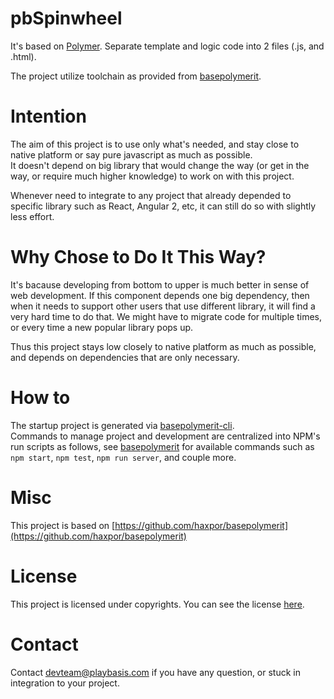 # pbSpinwheel 

It's based on [Polymer](https://www.polymer-project.org/1.0/).
Separate template and logic code into 2 files (.js, and .html).

The project utilize toolchain as provided from [basepolymerit](https://github.com/haxpor/basepolymerit).

# Intention

The aim of this project is to use only what's needed, and stay close to native platform or say pure javascript as much as possible.  
It doesn't depend on big library that would change the way (or get in the way, or require much higher knowledge) to work on with this project.

Whenever need to integrate to any project that already depended to specific library such as React, Angular 2, etc, it can still do so with slightly less effort.

# Why Chose to Do It This Way?

It's bacause developing from bottom to upper is much better in sense of web development. If this component depends one big dependency, then when it needs to support other users that use different library, it will find a very hard time to do that. We might have to migrate code for multiple times, or every time a new popular library pops up.

Thus this project stays low closely to native platform as much as possible, and depends on dependencies that are only necessary.

# How to

The startup project is generated via [basepolymerit-cli](https://github.com/haxpor/basepolymerit-cli).  
Commands to manage project and development are centralized into NPM's run scripts as follows, see [basepolymerit](https://github.com/haxpor/basepolymerit) for available commands such as `npm start`, `npm test`, `npm run server`, and couple more.

# Misc
This project is based on [https://github.com/haxpor/basepolymerit](https://github.com/haxpor/basepolymerit)

# License

This project is licensed under copyrights. You can see the license [here](https://github.com/playbasis/spinwheel-js/blob/master/README.md).

# Contact

Contact [devteam@playbasis.com](mailto:devteam@playbasis.com) if you have any question, or stuck in integration to your project.
